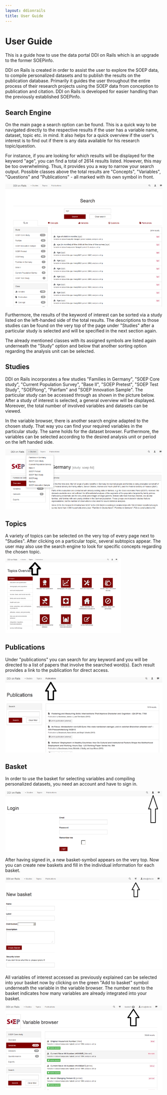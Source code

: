 ```yaml
---
layout: ddionrails
title: User Guide
---
```


User Guide
==========

This is a guide how to use the data portal DDI on Rails which is an upgrade to the former SOEPinfo. 

DDI on Rails is created in order to assist the user to explore the SOEP data, to compile personalized datasets and to publish the results on the publication database.  Primarily it guides the user throughout the entire process of their research projects using the SOEP data from conception to publication and citation. DDI on Rails is developed for easier handling than the previously established SOEPinfo.

Search Engine
-------------

On the main page a search option can be found. This is a quick way to be navigated directly to the respective results if the user has a variable name, dataset, topic etc. in mind. It also helps for a quick overview if the user's interest is to find out if there is any data available for his research topic/question.

For instance, if you are looking for which results will be displayed for the keyword "age", you can find a total of 2614 results listed. However, this may be too overwhelming. Thus, it provides you a way to narrow your search output. Possible classes above the total results are "Concepts", "Variables", "Questions" and "Publications" - all marked with its own symbol in front. 

![search](images/search.png)

Furthermore, the results of the keyword of interest can be sorted via a study listed on the left-handed side of the total results. The descriptions to those studies can be found on the very top of the page under "Studies" after a particular study is selected and will be specified in the next section again. 

The already mentioned classes with its assigned symbols are listed again underneath the "Study" option and below that another sorting option regarding the analysis unit can be selected. 

Studies
-------

DDI on Rails incorporates a few studies "Families in Germany", "SOEP Core study", "Current Population Survey", "Base II", "SOEP Pretest", "SOEP Test Study", "SOEPlong", "Pairfam" and "SOEP Innovation Sample". The particular study can be accessed through as shown in the picture below. After a study of interest is selected, a general overview will be displayed. Moreover, the total number of involved variables and datasets can be viewed.

In the variable browser, there is another search engine adapted to the chosen study. That way you can find your required variables in the particular study. The same holds for the dataset browser. Furthermore, the variables can be selected according to the desired analysis unit or period on the left handed side.

![studies](images/studies.png)

Topics
------

A variety of topics can be selected on the very top of every page next to "Studies". After clicking on a particular topic, several subtopics appear. The user may also use the search engine to look for specific concepts regarding the chosen topic.

![topics](images/topics.png)

Publications
------------

Under "publications" you can search for any keyword and you will be directed to a list of papers that involve the searched word(s). Each result provides a link to the publication for direct access.

![publications](images/publications.png)

Basket
------

In order to use the basket for selecting variables and compiling personalized datasets, you need an account and have to sign in.

![login](images/login.png)

After having signed in, a new basket-symbol appears on the very top. Now you can create new baskets and fill in the individual information for each basket.

![basket](images/basket.png)

All variables of interest accessed as previously explained can be selected into your basket now by clicking on the green "Add to basket" symbol underneath the variable in the variable browser. The number next to the basket indicates how many variables are already integrated into your basket.

![workspace](images/workspace.png)
